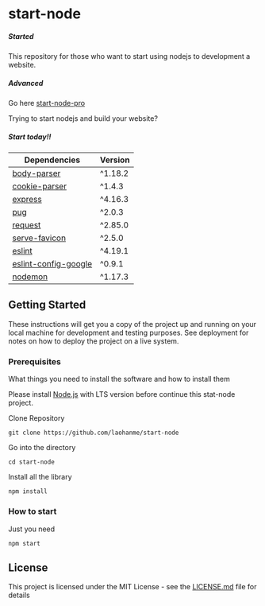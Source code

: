 # start-node
##### Started
This repository for those who want to start using nodejs to development a website.
##### Advanced
Go here [start-node-pro](https://github.com/colvefy/start-node-pro)

Trying to start nodejs and build your website? <br>
##### Start today!!

Dependencies | Version
--- | --- |
[body-parser](https://github.com/expressjs/body-parser) | ^1.18.2
[cookie-parser](https://github.com/expressjs/cookie-parser) | ^1.4.3
[express](https://github.com/expressjs/express) | ^4.16.3
[pug](https://pugjs.org/api/getting-started.html) | ^2.0.3
[request](https://github.com/request/request) | ^2.85.0
[serve-favicon](https://github.com/expressjs/serve-favicon) | ^2.5.0
[eslint](https://github.com/eslint/eslint) | ^4.19.1
[eslint-config-google](https://github.com/google/eslint-config-google) | ^0.9.1
[nodemon](https://github.com/remy/nodemon) | ^1.17.3

## Getting Started

These instructions will get you a copy of the project up and running on your local machine for development and testing purposes. See deployment for notes on how to deploy the project on a live system.

### Prerequisites

What things you need to install the software and how to install them

Please install [Node.js](https://nodejs.org/en/) with LTS version before continue this stat-node project.

Clone Repository
```
git clone https://github.com/laohanme/start-node
```

Go into the directory
```
cd start-node
```
Install all the library 
```
npm install
```

### How to start
Just you need
```
npm start
```

## License

This project is licensed under the MIT License - see the [LICENSE.md](https://github.com/laohanme/start-node/blob/master/LICENSE) file for details
